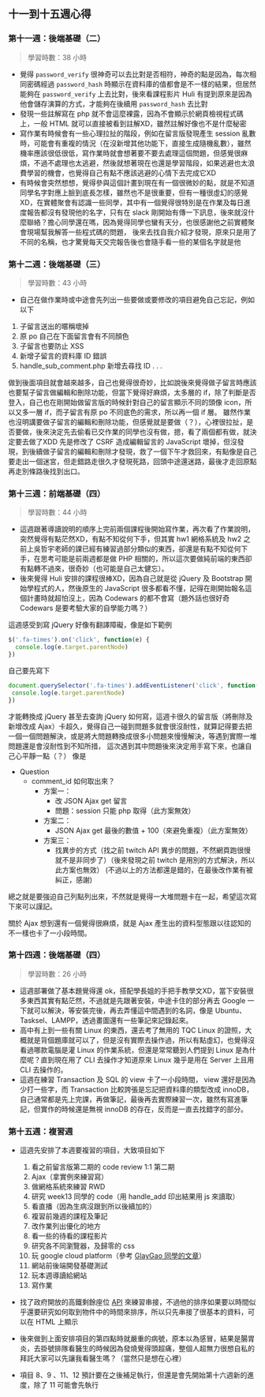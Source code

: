 ## 十一到十五週心得


### 第十一週：後端基礎（二）
> 學習時數：38 小時
- 覺得 ```password_verify``` 很神奇可以去比對是否相符，神奇的點是因為，每次相同密碼經過 ```password_hash``` 時顯示在資料庫的值都會是不一樣的結果，但居然能夠在 ```password_verify``` 上去比對，後來看課程影片 Huli 有提到原來是因為他會儲存演算的方式，才能夠在後續用 ```password_hash``` 去比對
- 發現一些註解寫在 php 就不會這麼裸露，因為不會顯示於網頁檢視程式碼上，一般 HTML 就可以直接被看到註解XD，雖然註解好像也不是什麼秘密
- 寫作業有時候會有一些心理拉扯的階段，例如在留言版發現產生 session 亂數時，可能會有重複的情況（在沒新增其他功能下，直接生成隨機亂數），雖然機率應該很低很低，寫作業時就會想著要不要去處理這個問題，但感覺很麻煩，不過不處理也太逃避，然後就想著現在也還是學習階段，如果逃避也太浪費學習的機會，也覺得自己有點不應該逃避的心情下去完成它XD
- 有時候會突然想想，覺得參與這個計畫到現在有一個很微妙的點，就是不知道同學名字對應上臉到底長怎樣，雖然也不是很重要，但有一種很虛幻的感覺XD，在實體聚會有認識一些同學，其中有一個覺得很特別是在作業及每日進度報告都沒有發現他的名字，只有在 slack 剛開始有傳一下訊息，後來就沒什麼聯絡？擔心同學還在嗎，因為覺得同學也蠻有天分，也很感謝他之前實體聚會現場幫我解答一些程式碼的問題， 後來去找自我介紹才發現，原來只是用了不同的名稱，也才驚覺每天交完報告後也會隨手看一些的某個名字就是他


### 第十二週：後端基礎（三）
> 學習時數：43 小時
-  自己在做作業時或中途會先列出一些要做或要修改的項目避免自己忘記，例如以下

1. 子留言送出的暱稱壞掉
2. 原 po 自己在下面留言會有不同顏色
3. 子留言也要防止 XSS
4. 新增子留言的資料庫 ID 錯誤
5. handle_sub_comment.php 新增去尋找 ID
.
.
.


做到後面項目就會越來越多，自己也覺得很奇妙，比如說後來覺得做子留言時應該也要幫子留言做編輯和刪除功能，但當下覺得好麻煩，太多層的 if，除了判斷是否登入，自己也在剛開始做留言版的時候針對自己的留言顯示不同的頭像 icon，所以又多一層 if，而子留言有原 po 不同底色的需求，所以再一個 if 層。
雖然作業也沒明講要做子留言的編輯和刪除功能，但感覺就是要做（？），心裡很拉扯，是否要做，後來決定先去偷看已交作業的同學也沒有做，摁，看了兩個都有做，就決定要去做了XDD
先是修改了 CSRF 造成編輯留言的 JavaScript 壞掉，但沒發現，到後續做子留言的編輯和刪除才發現，救了一個下午才救回來，有點像是自己要走出一個迷宮，但走錯路走很久才發現死路，回頭中途還迷路，最後才走回原點再走別條路後找到出口。
    

### 第十三週：前端基礎（四）
> 學習時數：44 小時

- 這週跟著導讀說明的順序上完前兩個課程後開始寫作業，再次看了作業說明，突然覺得有點茫然XD，有點不知從何下手，但其實 hw1 網格系統及 hw2 之前上吳哲宇老師的課已經有練習過部分類似的東西，卻還是有點不知從何下手，在思考可能是前兩週都是做 PHP 相關的，所以這次要做純前端的東西卻有點轉不過來，很奇妙（也可能是自己太健忘）。
- 後來覺得 Huli 安排的課程很棒XD，因為自己就是從 jQuery 及 Bootstrap 開始學程式的人，然後原生的 JavaScript 很多都看不懂，記得在剛開始報名這個計畫時就超怕沒上，因為 Codewars 的都不會寫（題外話也很好奇 Codewars 是要考驗大家的自學能力嗎？）

這週感受到寫 jQuery 好像有翻譯障礙，像是如下範例
```javascript
$('.fa-times').on('click', function(e) {
  console.log(e.target.parentNode)
})
```
 自己要先寫下
 ```javascript
document.querySelector('.fa-times').addEventListener('click', function(e) {
  console.log(e.target.parentNode)
})
```
才能轉換成 jQuery 甚至去查詢 jQuery 如何寫，這週卡很久的留言版（將刪除及新增改成 Ajax）卡超久，覺得自己一碰到問題多就會很沒耐性，就算記得要去把一個一個問題解決，或是將大問題轉換成很多小問題來慢慢解決，等遇到實際一堆問題還是會沒耐性到不知所措，
這次遇到其中問題後來決定用手寫下來，也讓自己心平靜一點（？）
像是
 - Question
     - comment_id 如何取出來？
       - 方案一：
         - 改 JSON Ajax get 留言
         - 問題：session 只能 php 取得（此方案無效）
       - 方案二：
         - JSON Ajax get 最後的數值 + 100（來避免重複）（此方案無效）
       - 方案三：
         - 找異步的方式（找之前 twitch API 異步的問題，不然網頁跑很慢就不是非同步了）（後來發現之前 twitch 是用別的方式解決，所以此方案也無效）
(不過以上的方法都還是錯的，在最後改作業有被糾正，感謝)

總之就是要強迫自己列點列出來，不然就是覺得一大堆問題卡在一起，希望這次寫下來可以謹記。

關於 Ajax 想到還有一個覺得很麻煩，就是 Ajax 產生出的資料型態跟以往認知的不一樣也卡了一小段時間。


### 第十四週：後端基礎（四）
> 學習時數：26 小時

- 這週部署做了基本題覺得還 ok，搭配學長姐的手把手教學文XD，當下安裝很多東西其實有點茫然，不過就是先跟著安裝，中途卡住的部分再去 Google 一下就可以解決，等安裝完後，再去弄懂這中間遇到的名詞，像是 Ubuntu、Tasksel、LAMPP，透過畫圖還有一些筆記來記錄起來。
- 高中有上到一些有關 Linux 的東西，還去考了無用的 TQC Linux 的證照，大概就是背個題庫就可以了，但是沒有實際去操作過，所以有點虛幻，也覺得沒看過哪款電腦是灌 Linux 的作業系統，但還是常常聽到人們提到 Linux 是為什麼呢？直到現在用了 CLI 去操作才知道原來 Linux 幾乎是用在 Server 上且用 CLI 去操作的。
- 這週在練習 Transaction 及 SQL 的 view 卡了一小段時間， view 還好是因為少打一些字，而 Transaction 比較誇張是忘記把資料庫的類型改成 innoDB，自己通常都是先上完課，再做筆記，最後再去實際練習一次，雖然有寫進筆記，但實作的時候還是無視 innoDB 的存在，反而是一直去找錯字的部分。


### 第十五週：複習週
- 這週先安排了本週要複習的項目，大致項目如下
    1. 看之前留言版第二期的 code review 1:1 第二期
    2. Ajax（拿實例來練習寫）  
    3. 做網格系統來練習 RWD 
    4. 研究 week13 同學的 code（用 handle_add 印出結果用 js 來讀取）
    5. 看直播（因為生病沒跟到所以後續加的）
    6. 複習前幾週的課程及筆記
    7. 改作業列出優化的地方
    8. 看一些的待看的課程影片
    9. 研究各不同瀏覽器，及歸零的 css
    10. 玩 google cloud platform（參考 [GlayGao 同學的文章](https://lidemy.github.io/mentor-program-3rd-ClayGao/homeworks/week14/gcpWithLAMP)）
    11. 網站前後端開發基礎測試
    12. 玩本週導讀給網站
    13. 寫作業

- 找了政府開放的高鐵剩餘座位 [API](https://ptx.transportdata.tw/MOTC/v2/Rail/THSR/AvailableSeatStatusList/1000) 來練習串接，不過他的排序如果要以時間似乎還要研究如何取到物件中的時間來排序，所以只先串接了很基本的資料，可以在 HTML 上顯示
- 後來做到上面安排項目的第四點時就嚴重的病號，原本以為感冒，結果是腸胃炎，去掛號排隊看醫生的時候因為發燒覺得頭超痛，整個人超無力很想自私的拜託大家可以先讓我看醫生嗎？（當然只是想在心裡）
- 項目 8、9 、11、12 預計要在之後補足執行，但還是會先開始第十六週新的進度，除了 11 可能會先執行